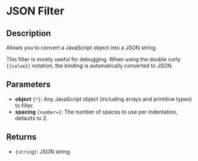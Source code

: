 # JSON Filter

## Description

Allows you to convert a JavaScript object into a JSON string.

This filter is mostly useful for debugging. When using the double curly `{{value}}` notation, the binding is automatically converted to JSON.

## Parameters

- **object** `{*}`: Any JavaScript object (including arrays and primitive types) to filter.
- **spacing** `{number=}`: The number of spaces to use per indentation, defaults to 2.

## Returns

- `{string}`: JSON string.
